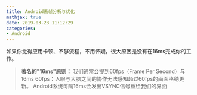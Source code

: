 ```yaml
---
title: Android丢帧分析与优化
mathjax: true
date: 2019-03-23 11:12:29
categories:
- Android
---
```

如果你觉得应用卡顿、不够流程，不用怀疑，很大原因是没有在16ms完成你的工作。
> **著名的"16ms"原则：**
> 我们通常会提到60fps（Frame Per Second）与16ms
> 60fps：人眼与大脑之间的协作无法感知超过60fps的画面格纳更新。
> Android系统每隔16ms会发出VSYNC信号重绘我们的界面

